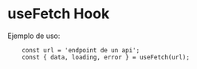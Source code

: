 # useFetch Hook

Ejemplo de uso:
```
    const url = 'endpoint de un api';
    const { data, loading, error } = useFetch(url);

```
